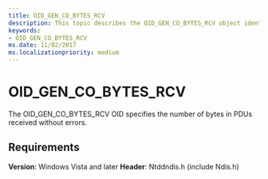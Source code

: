```yaml
---
title: OID_GEN_CO_BYTES_RCV
description: This topic describes the OID_GEN_CO_BYTES_RCV object identifier (OID).
keywords:
- OID_GEN_CO_BYTES_RCV
ms.date: 11/02/2017
ms.localizationpriority: medium
---
```


# OID_GEN_CO_BYTES_RCV

The OID_GEN_CO_BYTES_RCV OID specifies the number of bytes in PDUs received without errors.

## Requirements

**Version**: Windows Vista and later
**Header**: Ntddndis.h (include Ndis.h)

